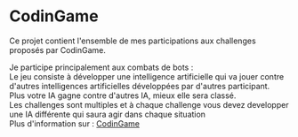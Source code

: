 # CodinGame

Ce projet contient l'ensemble de mes participations aux challenges proposés par CodinGame.

Je participe principalement aux combats de bots :  
Le jeu consiste à développer une intelligence artificielle qui va jouer contre d'autres intelligences artificielles développées par d'autres participant.  
Plus votre IA gagne contre d'autres IA, mieux elle sera classé.  
Les challenges sont multiples et à chaque challenge vous devez developper une IA différente qui saura agir dans chaque situation  
Plus d'information sur : [CodinGame](https://www.codingame.com/profile/2e81e76d64c67126c9a6e82591aceea30404893)
